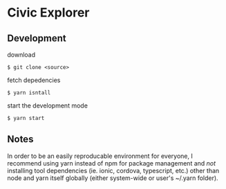 # Civic Explorer

## Development

download

    $ git clone <source>

fetch depedencies

    $ yarn isntall
    
start the development mode

    $ yarn start


## Notes

In order to be an easily reproducable environment for everyone, I recommend
using yarn instead of npm for package management and *not* installing tool
dependencies (ie. ionic, cordova, typescript, etc.) other than node and yarn
itself globally (either system-wide or user's ~/.yarn folder).
